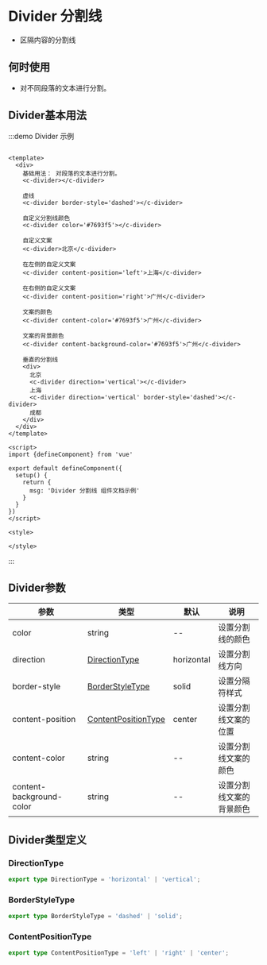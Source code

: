 # Divider 分割线

+ 区隔内容的分割线

## 何时使用

+ 对不同段落的文本进行分割。

## Divider基本用法

:::demo Divider 示例

```vue

<template>
  <div>
    基础用法： 对段落的文本进行分割。
    <c-divider></c-divider>

    虚线
    <c-divider border-style='dashed'></c-divider>

    自定义分割线颜色
    <c-divider color='#7693f5'></c-divider>

    自定义文案
    <c-divider>北京</c-divider>

    在左侧的自定义文案
    <c-divider content-position='left'>上海</c-divider>

    在右侧的自定义文案
    <c-divider content-position='right'>广州</c-divider>

    文案的颜色
    <c-divider content-color='#7693f5'>广州</c-divider>

    文案的背景颜色
    <c-divider content-background-color='#7693f5'>广州</c-divider>

    垂直的分割线
    <div>
      北京
      <c-divider direction='vertical'></c-divider>
      上海
      <c-divider direction='vertical' border-style='dashed'></c-divider>
      成都
    </div>
  </div>
</template>

<script>
import {defineComponent} from 'vue'

export default defineComponent({
  setup() {
    return {
      msg: 'Divider 分割线 组件文档示例'
    }
  }
})
</script>

<style>

</style>
```

:::

## Divider参数

| 参数 | 类型                                          | 默认         | 说明           |
| ---- |---------------------------------------------|------------|--------------|
| color | string                                      | --| 设置分割线的颜色     |
| direction | [DirectionType](#directiontype)             | horizontal | 设置分割线方向      |
| border-style | [BorderStyleType](#borderstyletype)         | solid| 设置分隔符样式      |
| content-position | [ContentPositionType](#Contentpositiontype) | center     | 设置分割线文案的位置   |
| content-color | string                                      | --     | 设置分割线文案的颜色   |
| content-background-color | string                                      | --     | 设置分割线文案的背景颜色 |

## Divider类型定义

### DirectionType

```ts
export type DirectionType = 'horizontal' | 'vertical';
```

### BorderStyleType

```ts
export type BorderStyleType = 'dashed' | 'solid';
```

### ContentPositionType

```ts
export type ContentPositionType = 'left' | 'right' | 'center';
```
